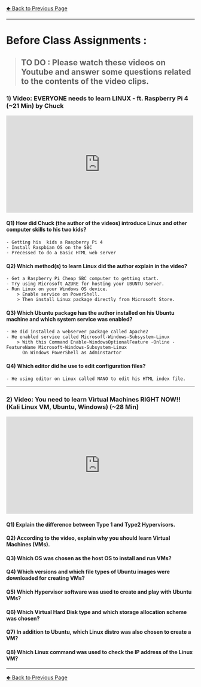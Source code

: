 [🢀 Back to Previous Page](./)

* * *

# Before Class Assignments :

> ## TO DO : Please watch these videos on Youtube and answer some questions related to the contents of the video clips.

### 1) Video: EVERYONE needs to learn LINUX - ft. Raspberry Pi 4 (~21 Min) by Chuck

<iframe width="500" height="260" src="https://www.youtube.com/embed/l9YxTXDiiFY" title="YouTube video player" frameborder="0" allow="accelerometer; autoplay; clipboard-write; encrypted-media; gyroscope; picture-in-picture" allowfullscreen></iframe>


#### Q1) How did Chuck (the author of the videos) introduce Linux and other computer skills to his two kids?

	- Getting his  kids a Raspberry Pi 4
	- Install Raspbian OS on the SBC
	- Precessed to do a Basic HTML web server	

#### Q2) Which method(s) to learn Linux did the author explain in the video?

	- Get a Raspberry Pi Cheap SBC computer to getting start.
	- Try using Microsoft AZURE for hosting your UBUNTU Server.
	- Run Linux on your Windows OS device.
		> Enable service on PowerShell.
		> Then install Linux package directly from Microsoft Store.

#### Q3) Which Ubuntu package has the author installed on his Ubuntu machine and which system service was enabled?

	- He did installed a webserver package called Apache2
	- He enabled service called Microsoft-Windows-Subsystem-Linux
		> With this Command Enable-WindowsOptionalFeature -Online -FeatureName Microsoft-Windows-Subsystem-Linux
		  On Windows PowerShell as Adminstartor

#### Q4) Which editor did he use to edit configuration files?

	- He using editor on Linux called NANO to edit his HTML index file. 


* * *


### 2) Video: You need to learn Virtual Machines RIGHT NOW!! (Kali Linux VM, Ubuntu, Windows) (~28 Min)


<iframe width="500" height="260" src="https://www.youtube.com/embed/wX75Z-4MEoM" title="YouTube video player" frameborder="0" allow="accelerometer; autoplay; clipboard-write; encrypted-media; gyroscope; picture-in-picture" allowfullscreen></iframe>


#### Q1) Explain the difference between Type 1 and Type2 Hypervisors.
#### Q2) According to the video, explain why you should learn Virtual Machines (VMs).
#### Q3) Which OS was chosen as the host OS to install and run VMs?
#### Q4) Which versions and which file types of Ubuntu images were downloaded for creating VMs?
#### Q5) Which Hypervisor software was used to create and play with Ubuntu VMs?
#### Q6) Which Virtual Hard Disk type and which storage allocation scheme was chosen?
#### Q7) In addition to Ubuntu, which Linux distro was also chosen to create a VM?
#### Q8) Which Linux command was used to check the IP address of the Linux VM?


* * *


[🢀 Back to Previous Page](./)
